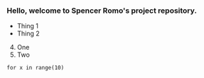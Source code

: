 
### Hello, welcome to Spencer Romo's project repository.
* Thing 1
* Thing 2 

4. One 
5. Two

```
for x in range(10)
```
